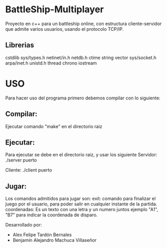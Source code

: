 # BattleShip-Multiplayer
Proyecto en c++ para un battleship online, con estructura cliente-servidor que admite varios usuarios, usando el protocolo TCP/IP.
## Librerias
cstdlib
sys/types.h
netinet/in.h
netdb.h
ctime
string
vector
sys/socket.h
arpa/inet.h
unistd.h
thread
chrono
iostream
# USO
Para hacer uso del programa primero debemos compilar con lo siguiente:

## Compilar:
Ejecutar comando "make" en el directorio raiz

## Ejecutar:
Para ejecutar se debe en el directorio raiz, y usar los siguiente
Servidor:
./server puerto

Cliente:
./client puerto

## Jugar:
Los comandos admitidos para jugar son:
exit: comando para finalizar el juego por el usuario, para poder salir en cualquier instante de la partida.
coordenadas: Es un texto con una letra y un numero juntos ejemplo "A1", "B7" para indicar la coordenada de disparo.

Desarrollado por:
- Alex Felipe Tardón Bernales
- Benjamín Alejandro Machuca Villaseñor


